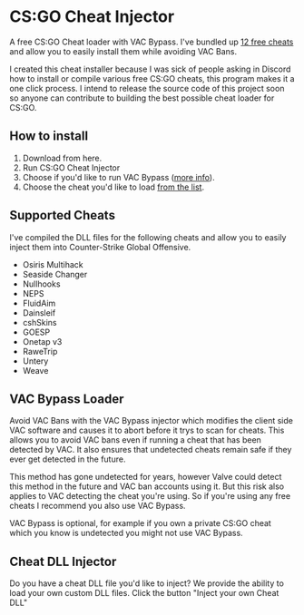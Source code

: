 # CS:GO Cheat Injector
A free CS:GO Cheat loader with VAC Bypass. I've bundled up [12 free cheats](https://github.com/Counter-Strike-Go/Cheat-Injector#Supported-Cheats) and allow you to easily install them while avoiding VAC Bans.

I created this cheat installer because I was sick of people asking in Discord how to install or compile various free CS:GO cheats, this program makes it a one click process. I intend to release the source code of this project soon so anyone can contribute to building the best possible cheat loader for CS:GO.

## How to install
1. Download from here.
2. Run CS:GO Cheat Injector
3. Choose if you'd like to run VAC Bypass ([more info](https://github.com/Counter-Strike-Go/Cheat-Injector#VAC-Bypass-Loader)).
4. Choose the cheat you'd like to load [from the list](https://github.com/Counter-Strike-Go/Cheat-Injector#Supported-Cheats).

## Supported Cheats
I've compiled the DLL files for the following cheats and allow you to easily inject them into Counter-Strike Global Offensive.

- Osiris Multihack
- Seaside Changer
- Nullhooks
- NEPS
- FluidAim
- Dainsleif
- cshSkins
- GOESP
- Onetap v3
- RaweTrip
- Untery
- Weave

## VAC Bypass Loader
Avoid VAC Bans with the VAC Bypass injector which modifies the client side VAC software and causes it to abort before it trys to scan for cheats. This allows you to avoid VAC bans even if running a cheat that has been detected by VAC. It also ensures that undetected cheats remain safe if they ever get detected in the future.

This method has gone undetected for years, however Valve could detect this method in the future and VAC ban accounts using it. But this risk also applies to VAC detecting the cheat you're using. So if you're using any free cheats I recommend you also use VAC Bypass.

VAC Bypass is optional, for example if you own a private CS:GO cheat which you know is undetected you might not use VAC Bypass.

## Cheat DLL Injector
Do you have a cheat DLL file you'd like to inject? We provide the ability to load your own custom DLL files. Click the button "Inject your own Cheat DLL"



